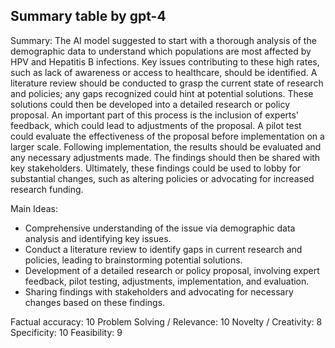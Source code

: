 ## Summary table by gpt-4
Summary: 
The AI model suggested to start with a thorough analysis of the demographic data to understand which populations are most affected by HPV and Hepatitis B infections. Key issues contributing to these high rates, such as lack of awareness or access to healthcare, should be identified. A literature review should be conducted to grasp the current state of research and policies; any gaps recognized could hint at potential solutions. These solutions could then be developed into a detailed research or policy proposal. An important part of this process is the inclusion of experts' feedback, which could lead to adjustments of the proposal. A pilot test could evaluate the effectiveness of the proposal before implementation on a larger scale. Following implementation, the results should be evaluated and any necessary adjustments made. The findings should then be shared with key stakeholders. Ultimately, these findings could be used to lobby for substantial changes, such as altering policies or advocating for increased research funding.

Main Ideas: 
- Comprehensive understanding of the issue via demographic data analysis and identifying key issues.
- Conduct a literature review to identify gaps in current research and policies, leading to brainstorming potential solutions.
- Development of a detailed research or policy proposal, involving expert feedback, pilot testing, adjustments, implementation, and evaluation.
- Sharing findings with stakeholders and advocating for necessary changes based on these findings.

Factual accuracy: 10
Problem Solving / Relevance: 10
Novelty / Creativity: 8
Specificity: 10
Feasibility: 9